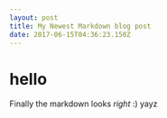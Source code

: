 ```yaml
---
layout: post
title: My Newest Markdown blog post
date: 2017-06-15T04:36:23.150Z
---
```

# hello

Finally the markdown looks *right* :) yayz
